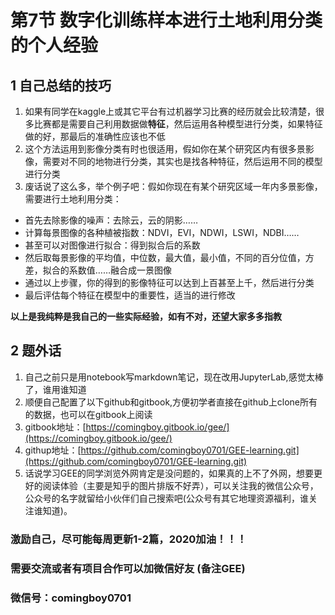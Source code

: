 # 第7节 数字化训练样本进行土地利用分类的个人经验

## 1 自己总结的技巧

1. 如果有同学在kaggle上或其它平台有过机器学习比赛的经历就会比较清楚，很多比赛都是需要自己利用数据做**特征**，然后运用各种模型进行分类，如果特征做的好，那最后的准确性应该也不低
2. 这个方法运用到影像分类有时也很适用，假如你在某个研究区内有很多景影像，需要对不同的地物进行分类，其实也是找各种特征，然后运用不同的模型进行分类
3. 废话说了这么多，举个例子吧：假如你现在有某个研究区域一年内多景影像，需要进行土地利用分类：

*  首先去除影像的噪声：去除云，云的阴影……
*  计算每景图像的各种植被指数：NDVI，EVI，NDWI，LSWI，NDBI……
*  甚至可以对图像进行拟合：得到拟合后的系数
*  然后取每景影像的平均值，中位数，最大值，最小值，不同的百分位值，方差，拟合的系数值……融合成一景图像
* 通过以上步骤，你的得到的影像特征可以达到上百甚至上千，然后进行分类
*  最后评估每个特征在模型中的重要性，适当的进行修改

**以上是我纯粹是我自己的一些实际经验，如有不对，还望大家多多指教**

## 2 题外话

1. 自己之前只是用notebook写markdown笔记，现在改用JupyterLab,感觉太棒了，谁用谁知道
2. 顺便自己配置了以下github和gitbook,方便初学者直接在github上clone所有的数据，也可以在gitbook上阅读
3. gitbook地址：[https://comingboy.gitbook.io/gee/](https://comingboy.gitbook.io/gee/)
4. githup地址：[https://github.com/comingboy0701/GEE-learning.git](https://github.com/comingboy0701/GEE-learning.git)
5. 话说学习GEE的同学浏览外网肯定是没问题的，如果真的上不了外网，想要更好的阅读体验（主要是知乎的图片排版不好弄），可以关注我的微信公众号，公众号的名字就留给小伙伴们自己搜索吧\(公众号有其它地理资源福利，谁关注谁知道\)。

### 激励自己，尽可能每周更新1-2篇，2020加油！！！

### 需要交流或者有项目合作可以加微信好友 \(备注GEE\)

### 微信号：comingboy0701

